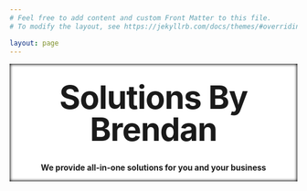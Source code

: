 ```yaml
---
# Feel free to add content and custom Front Matter to this file.
# To modify the layout, see https://jekyllrb.com/docs/themes/#overriding-theme-defaults

layout: page
---
```


<style type="text/css" media="screen">
  .title-container {
    margin: 10px auto;
    max-width: 600px;
    text-align: center;
    background-color: white;
    box-shadow: inset 0px 0px 5px 1px #000000;
    padding-bottom: 2px;
    padding-top: 1px;
  }
  h1 {
    margin: 30px 0;
    font-size: 4em;
    line-height: 1;
    letter-spacing: -1px;
  }
  .page-content {
       background: rgb(2,0,36);
       background: linear-gradient(36deg, rgba(2,0,36,1) 0%, rgba(9,9,121,1) 25%, rgba(0,212,255,1) 100%); 
  }
</style>

<div class="title-container">
  <h1>Solutions By Brendan</h1>

  <p><strong>We provide all-in-one solutions for you and your business</strong></p>
</div>